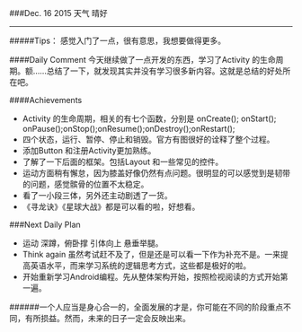 ###Dec. 16 2015 天气 晴好
***
#####Tips：
感觉入门了一点，很有意思，我想要做得更多。

####Daily Comment
今天继续做了一点开发的东西，学习了Activity 的生命周期。额……总结了一下，就发现其实并没有学习很多新内容。这就是总结的好处所在吧。

####Achievements
+ Activity 的生命周期，相关的有七个函数，分别是 onCreate(); onStart(); onPause();onStop();onResume();onDestroy();onRestart();
+ 四个状态，运行、暂停、停止和销毁。官方有图很好的诠释了整个过程。
+ 添加Button 和注册Activity更加熟练。
+ 了解了一下后面的框架。包括Layout 和一些常见的控件。
+ 运动方面稍有懈怠，因为膝盖好像仍然有点问题。很明显的可以感觉到是韧带的问题，感觉髌骨的位置不太稳定。
+ 看了一小段三体，另外还主动剧透了一货。
+ 《寻龙诀》《星球大战》都是可以看的啦，好想看。

###Next Daily Plan
+ 运动 深蹲，俯卧撑 引体向上 悬垂举腿。
+ Think again 虽然考试赶不及了，但是还是可以看一下作为补充不是。一来提高英语水平，而来学习系统的逻辑思考方式，这些都是极好的啦。
+ 开始重新学习Android编程。先从整体架构开始，按照检视阅读的方式开始第一遍。

######一个人应当是身心合一的，全面发展的才是，你可能在不同的阶段重点不同，有所损益。然而，未来的日子一定会反映出来。

